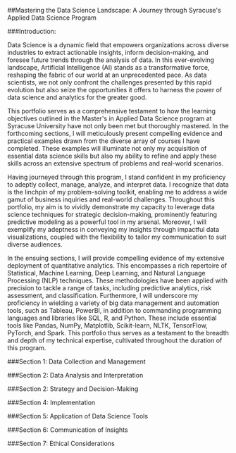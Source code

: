 ##Mastering the Data Science Landscape: A Journey through Syracuse's Applied Data Science Program

###Introduction:

  Data Science is a dynamic field that empowers organizations across diverse industries to extract actionable insights, inform decision-making, and foresee future trends through the analysis of data. In this ever-evolving landscape, Artificial Intelligence (AI) stands as a transformative force, reshaping the fabric of our world at an unprecedented pace. As data scientists, we not only confront the challenges presented by this rapid evolution but also seize the opportunities it offers to harness the power of data science and analytics for the greater good.

  This portfolio serves as a comprehensive testament to how the learning objectives outlined in the Master's in Applied Data Science program at Syracuse University have not only been met but thoroughly mastered. In the forthcoming sections, I will meticulously present compelling evidence and practical examples drawn from the diverse array of courses I have completed. These examples will illuminate not only my acquisition of essential data science skills but also my ability to refine and apply these skills across an extensive spectrum of problems and real-world scenarios.

  Having journeyed through this program, I stand confident in my proficiency to adeptly collect, manage, analyze, and interpret data. I recognize that data is the linchpin of my problem-solving toolkit, enabling me to address a wide gamut of business inquiries and real-world challenges. Throughout this portfolio, my aim is to vividly demonstrate my capacity to leverage data science techniques for strategic decision-making, prominently featuring predictive modeling as a powerful tool in my arsenal. Moreover, I will exemplify my adeptness in conveying my insights through impactful data visualizations, coupled with the flexibility to tailor my communication to suit diverse audiences.

  In the ensuing sections, I will provide compelling evidence of my extensive deployment of quantitative analytics. This encompasses a rich repertoire of Statistical, Machine Learning, Deep Learning, and Natural Language Processing (NLP) techniques. These methodologies have been applied with precision to tackle a range of tasks, including predictive analytics, risk assessment, and classification. Furthermore, I will underscore my proficiency in wielding a variety of big data management and automation tools, such as Tableau, PowerBI, in addition to commanding programming languages and libraries like SQL, R, and Python. These include essential tools like Pandas, NumPy, Matplotlib, Scikit-learn, NLTK, TensorFlow, PyTorch, and Spark. This portfolio thus serves as a testament to the breadth and depth of my technical expertise, cultivated throughout the duration of this program.

  ###Section 1: Data Collection and Management
  
  ###Section 2: Data Analysis and Interpretation
  
  ###Section 2: Strategy and Decision-Making
  
  ###Section 4: Implementation
  
  ###Section 5: Application of Data Science Tools
  
  ###Section 6: Communication of Insights
  
  ###Section 7: Ethical Considerations
 

